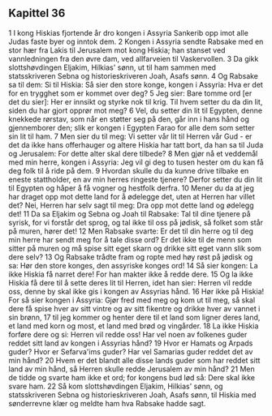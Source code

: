 ## Kapittel 36

1 I kong Hiskias fjortende år dro kongen i Assyria Sankerib opp imot alle Judas faste byer og inntok dem.
2 Kongen i Assyria sendte Rabsake med en stor hær fra Lakis til Jerusalem mot kong Hiskia; han stanset ved vannledningen fra den øvre dam, ved allfarveien til Vaskervollen.
3 Da gikk slottshøvdingen Eljakim, Hilkias' sønn, ut til ham sammen med statsskriveren Sebna og historieskriveren Joah, Asafs sønn.
4 Og Rabsake sa til dem: Si til Hiskia: Så sier den store konge, kongen i Assyria: Hva er det for en trygghet som er kommet over deg?
5 Jeg sier: Bare tomme ord [er det du sier]: Her er innsikt og styrke nok til krig. Til hvem setter du da din lit, siden du har gjort opprør mot meg?
6 Vel, du setter din lit til Egypten, denne knekkede rørstav, som når en støtter seg på den, går inn i hans hånd og gjennemborer den; slik er kongen i Egypten Farao for alle dem som setter sin lit til ham.
7 Men sier du til meg: Vi setter vår lit til Herren vår Gud - er det da ikke hans offerhauger og altere Hiskia har tatt bort, da han sa til Juda og Jerusalem: For dette alter skal dere tilbede?
8 Men gjør nå et veddemål med min herre, kongen i Assyria: Jeg vil gi deg to tusen hester om du kan få deg folk til å ride på dem.
9 Hvordan skulle du da kunne drive tilbake en eneste stattholder, en av min herres ringeste tjenere? Derfor setter du din lit til Egypten og håper å få vogner og hestfolk derfra.
10 Mener du da at jeg har draget opp mot dette land for å ødelegge det, uten at Herren har villet det? Nei, Herren har selv sagt til meg: Dra opp mot dette land og ødelegg det!
11 Da sa Eljakim og Sebna og Joah til Rabsake: Tal til dine tjenere på syrisk, for vi forstår det sprog, og tal ikke til oss på jødisk, så folket som står på muren, hører det!
12 Men Rabsake svarte: Er det til din herre og til deg min herre har sendt meg for å tale disse ord? Er det ikke til de menn som sitter på muren og må spise sitt eget skarn og drikke sitt eget vann slik som dere selv?
13 Og Rabsake trådte fram og ropte med høy røst på jødisk og sa: Hør den store konges, den assyriske konges ord!
14 Så sier kongen: La ikke Hiskia få narret dere! For han makter ikke å redde dere.
15 Og la ikke Hiskia få dere til å sette deres lit til Herren, idet han sier: Herren vil redde oss, denne by skal ikke gis i kongen av Assyrias hånd.
16 Hør ikke på Hiskia! For så sier kongen i Assyria: Gjør fred med meg og kom ut til meg, så skal dere få spise hver av sitt vintre og av sitt fikentre og drikke hver av vannet i sin brønn,
17 til jeg kommer og henter dere til et land som ligner deres land, et land med korn og most, et land med brød og vingårder.
18 La ikke Hiskia forføre dere og si: Herren vil redde oss! Har vel noen av folkenes guder reddet sitt land av kongen i Assyrias hånd?
19 Hvor er Hamats og Arpads guder? Hvor er Sefarva'ims guder? Har vel Samarias guder reddet det av min hånd?
20 Hvem er det blandt alle disse lands guder som har reddet sitt land av min hånd, så Herren skulle redde Jerusalem av min hånd?
21 Men de tidde og svarte ham ikke et ord; for kongens bud lød så: Dere skal ikke svare ham.
22 Så kom slottshøvdingen Eljakim, Hilkias' sønn, og statsskriveren Sebna og historieskriveren Joah, Asafs sønn, til Hiskia med sønderrevne klær og meldte ham hva Rabsake hadde sagt.
